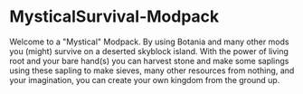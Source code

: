 # MysticalSurvival-Modpack
Welcome to a "Mystical" Modpack. By using Botania and many other mods you (might) survive on a deserted skyblock island. 
With the power of living root and your bare hand(s) you can harvest stone and make some saplings 
using these sapling to make sieves, many other resources from nothing, and your imagination, you can create your own kingdom
from the ground up.
